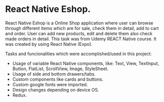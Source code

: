 # React Native Eshop.

React Native Eshop is a Online Shop application where user can browse through different items which are for sale, check them in detail, add to cart and order. User can add new products, edit and delete them also check made orders in detail. This task was from Udemy REACT Native course. It was created by using React Native (Expo).

Tasks and funcionalities which were accomplished/used in this project:
- Usage of variable React Native components, like: Text, View, TextInput, Button, FlatList, ScrollView, Image, StyleSheet.
- Usage of side and bottom drawers/tabs.
- Custom components like cards and buttons.
- Custom google fonts were imported.
- Design changes depending on device OS.
- Redux.